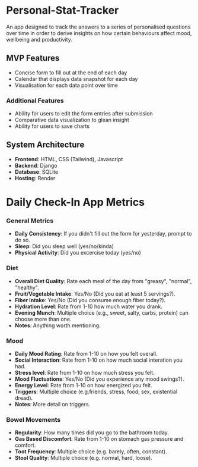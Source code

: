 # Personal-Stat-Tracker
An app designed to track the answers to a series of personalised questions over time in order to derive insights on how certain behaviours affect mood, wellbeing and productivity.

## MVP Features
* Concise form to fill out at the end of each day
* Calendar that displays data snapshot for each day
* Visualisation for each data point over time

### Additional Features
* Ability for users to edit the form entries after submission 
* Comparative data visualization to glean insight
* Ability for users to save charts

## System Architecture
* __Frontend__: HTML, CSS (Tailwind), Javascript
* __Backend__: Django
* __Database__: SQLite
* __Hosting__: Render


# Daily Check-In App Metrics

### General Metrics
- **Daily Consistency**: If you didn't fill out the form for yesterday, prompt to do so.
- **Sleep**: Did you sleep well (yes/no/kinda)
- **Physical Activity**: Did you excercise today (yes/no)

### Diet
- **Overall Diet Quality**: Rate each meal of the day from "greasy", "normal", "healthy".
- **Fruit/Vegetable Intake**: Yes/No (Did you eat at least 5 servings?).
- **Fiber Intake**: Yes/No (Did you consume enough fiber today?).
- **Hydration Level**: Rate from 1-10 how much water you drank.
- **Evening Munch**: Multiple choice (e.g., sweet, salty, carbs, protein) can choose more than one.
- **Notes**: Anything worth mentioning.

### Mood
- **Daily Mood Rating**: Rate from 1-10 on how you felt overall.
- **Social Interaction**: Rate from 1-10 on how much social interation you had.
- **Stress level**: Rate from 1-10 on how much stress you felt.
- **Mood Fluctuations**: Yes/No (Did you experience any mood swings?).
- **Energy Level**: Rate from 1-10 on how energized you felt.
- **Triggers**: Multiple choice (e.g.friends, stress, food, sex, existential dread).
- **Notes**: More detail on triggers.

### Bowel Movements
- **Regularity**: How many times did you go to the bathroom today.
- **Gas Based Discomfort**: Rate from 1-10 on stomach gas pressure and comfort.
- **Toot Frequency**: Multiple choice (e.g. barely, often, constant).
- **Stool Quality**: Multiple choice (e.g. normal, hard, loose).



